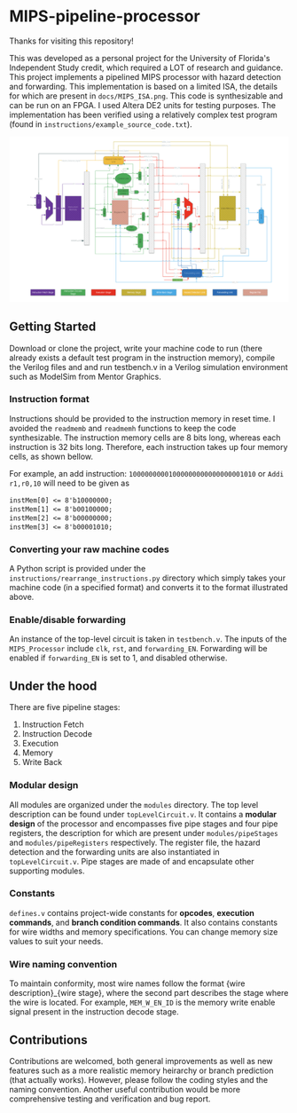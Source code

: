 # MIPS-pipeline-processor

Thanks for visiting this repository!

This was developed as a personal project for the University of Florida's Independent Study credit, 
which required a LOT of research and guidance. This project implements a pipelined MIPS processor with hazard detection and forwarding.
This implementation is based on a limited ISA, the details for which are present in `docs/MIPS_ISA.png`.
This code is synthesizable and can be run on an FPGA. I used Altera DE2 units for testing purposes. The implementation has been verified using a relatively complex test program (found in `instructions/example_source_code.txt`).

![MIPS pipelined processor](./docs/MIPS_diagram.png)

## Getting Started

Download or clone the project, write your machine code to run (there already exists a default test program in the instruction memory),
compile the Verilog files and and run testbench.v in a Verilog simulation environment such as ModelSim from Mentor Graphics.

### Instruction format

Instructions should be provided to the instruction memory in reset time. I avoided the `readmemb` and `readmemh` functions to 
keep the code synthesizable. The instruction memory cells are 8 bits long, whereas each instruction is 32 bits long. 
Therefore, each instruction takes up four memory cells, as shown bellow.

For example, an add instruction: `10000000001000000000000000001010` or `Addi r1,r0,10` will need to be given as 

```
instMem[0] <= 8'b10000000;
instMem[1] <= 8'b00100000;
instMem[2] <= 8'b00000000;
instMem[3] <= 8'b00001010;
```

### Converting your raw machine codes

A Python script is provided under the `instructions/rearrange_instructions.py` directory which simply takes your 
machine code (in a specified format) and converts it to the format illustrated above.

### Enable/disable forwarding

An instance of the top-level circuit is taken in `testbench.v`. 
The inputs of the `MIPS_Processor` include `clk`, `rst`, and `forwarding_EN`.
Forwarding will be enabled if `forwarding_EN` is set to 1, and disabled otherwise.

## Under the hood

There are five pipeline stages: 

1. Instruction Fetch
2. Instruction Decode
3. Execution
4. Memory
5. Write Back

### Modular design

All modules are organized under the `modules` directory.
The top level description can be found under `topLevelCircuit.v`. It contains a **modular design** of the processor and 
encompasses five pipe stages and four pipe registers, the description for which are present under `modules/pipeStages` and 
`modules/pipeRegisters` respectively. The register file, the hazard detection and the forwarding units are also instantiated
in `topLevelCircuit.v`. Pipe stages are made of and encapsulate other supporting modules.

### Constants

`defines.v` contains project-wide constants for **opcodes**, **execution commands**, and **branch condition commands**. 
It also contains constants for wire widths and memory specifications. You can change memory size values to suit your needs.

### Wire naming convention

To maintain conformity, most wire names follow the format {wire description}_{wire stage}, where the second part describes 
the stage where the wire is located. For example, `MEM_W_EN_ID` is the memory write enable signal present in the instruction decode stage.

## Contributions

Contributions are welcomed, both general improvements as well as new features such as a more realistic memory heirarchy or branch prediction (that actually works). However, please follow the coding styles and the naming convention. Another useful contribution would be more comprehensive testing and verification and bug report.
